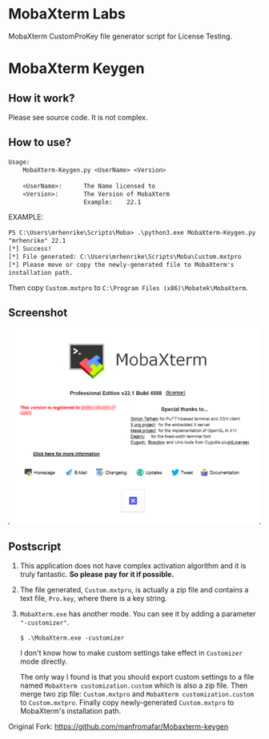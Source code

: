 # MobaXterm Labs
MobaXterm CustomProKey file generator script for License Testing.

# MobaXterm Keygen

## How it work?

Please see source code. It is not complex.

## How to use?

```
Usage:
    MobaXterm-Keygen.py <UserName> <Version>

    <UserName>:      The Name licensed to
    <Version>:       The Version of MobaXterm
                     Example:    22.1
```

EXAMPLE:

```
PS C:\Users\mrhenrike\Scripts\Moba> .\python3.exe MobaXterm-Keygen.py "mrhenrike" 22.1
[*] Success!
[*] File generated: C:\Users\mrhenrike\Scripts\Moba\Custom.mxtpro
[*] Please move or copy the newly-generated file to MobaXterm's installation path.
```

Then copy `Custom.mxtpro` to `C:\Program Files (x86)\Mobatek\MobaXterm`.

## Screenshot

![](about-license-moba.png)

## Postscript

1. This application does not have complex activation algorithm and it is truly fantastic. __So please pay for it if possible.__

2. The file generated, `Custom.mxtpro`, is actually a zip file and contains a text file, `Pro.key`, where there is a key string. 

3. `MobaXterm.exe` has another mode. You can see it by adding a parameter `"-customizer"`.

   ```
   $ .\MobaXterm.exe -customizer
   ```

   I don't know how to make custom settings take effect in `Customizer` mode directly. 
   
   The only way I found is that you should export custom settings to a file named `MobaXterm customization.custom` which is also a zip file. Then merge two zip file: `Custom.mxtpro` and `MobaXterm customization.custom` to `Custom.mxtpro`. Finally copy newly-generated `Custom.mxtpro` to MobaXterm's installation path.

Original Fork: https://github.com/manfromafar/Mobaxterm-keygen
